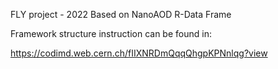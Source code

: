 FLY project - 2022
Based on NanoAOD R-Data Frame

Framework structure instruction can be found in:

https://codimd.web.cern.ch/fIIXNRDmQqqQhgpKPNnlqg?view
